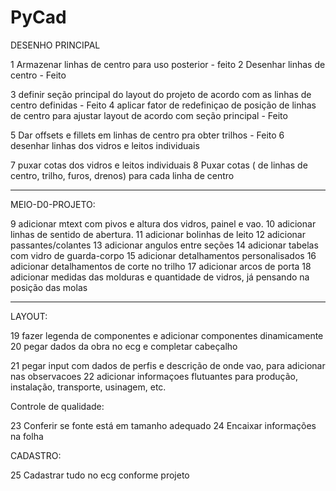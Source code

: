 # PyCad

DESENHO PRINCIPAL

1 Armazenar linhas de centro para uso posterior - feito
2 Desenhar linhas de centro - Feito

3 definir seção principal do layout do projeto de acordo com as linhas de centro definidas - Feito
4 aplicar fator de redefiniçao de posição de linhas de centro para ajustar layout de acordo com seção principal - Feito

5 Dar offsets e fillets em linhas de centro pra obter trilhos - Feito
6 desenhar linhas dos vidros e leitos individuais 

7 puxar cotas dos vidros e leitos individuais 
8 Puxar cotas ( de linhas de centro, trilho, furos, drenos) para cada linha de centro

-----------------------
MEIO-D0-PROJETO: 

9 adicionar mtext com pivos e altura dos vidros, painel e vao. 
10 adicionar linhas de sentido de abertura. 
11 adicionar bolinhas de leito
12 adicionar passantes/colantes
13 adicionar angulos entre seções
14 adicionar tabelas com vidro de guarda-corpo
15 adicionar detalhamentos personalisados
16 adicionar detalhamentos de corte no trilho
17 adicionar arcos de porta
18 adicionar medidas das molduras e quantidade de vidros, já pensando na posição das molas 

------------------
LAYOUT: 

19 fazer legenda de componentes e adicionar componentes dinamicamente
20 pegar dados da obra no ecg e completar cabeçalho

21 pegar input com dados de perfis e descrição de onde vao, para adicionar nas observacoes
22 adicionar informaçoes flutuantes para produção, instalação, transporte, usinagem, etc.


Controle de qualidade:

23 Conferir se fonte está em tamanho adequado
24 Encaixar informações na folha

CADASTRO:

25 Cadastrar tudo no ecg conforme projeto